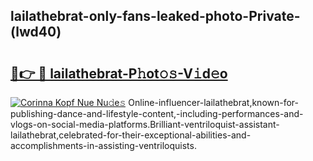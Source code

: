 ## lailathebrat-only-fans​-leaked-photo​-Private-(lwd40)


# <h2><a href="https://mediaupload.pro?title=lailathebrat&ref=git">🔗👉 🔴 lailathebrat-P𝚑ot𝚘𝚜-V𝚒d𝚎o</a></h2>

[![Corinna Kopf Nue Nu𝚍e𝚜](https://i.imgur.com/0qMVB7G.gif)](https://mediaupload.pro?title=lailathebrat&ref=git)
Online-influencer-lailathebrat,known-for-publishing-dance-and-lifestyle-content,-including-performances-and-vlogs-on-social-media-platforms.Brilliant-ventriloquist-assistant-lailathebrat,celebrated-for-their-exceptional-abilities-and-accomplishments-in-assisting-ventriloquists.  